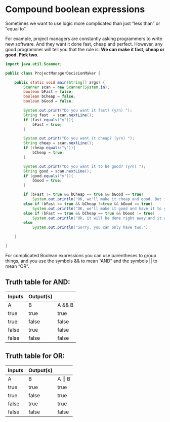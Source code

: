 # Compound boolean expressions

Sometimes we want to use logic more complicated than just “less than” or “equal to”.

For example, project managers are constantly asking programmers to write new software. And they want it done fast, cheap and perfect. However, any good programmer will tell you that the rule is: **We can make it fast, cheap or good. Pick two**.

```java
import java.util.Scanner;

public class ProjectManagerDecisionMaker {

    public static void main(String[] args) {
        Scanner scan = new Scanner(System.in);
        boolean bFast = false;
        boolean bCheap = false;
        boolean bGood = false;

        System.out.print("Do you want it fast? (y/n) ");
        String fast  = scan.nextLine();
        if (fast.equals("y")){
            bFast = true;
        }

        System.out.print("Do you want it cheap? (y/n) ");
        String cheap = scan.nextLine();
        if (cheap.equals("y")){
            bCheap = true;
        }

        System.out.print("Do you want it to be good? (y/n) ");
        String good = scan.nextLine();
        if (good.equals("y")){
            bGood = true;
        }

        if (bFast != true && bCheap == true && bGood == true)
            System.out.println("OK, we'll make it cheap and good. But it will take a while.");
        else if (bFast == true && bCheap !=true && bGood == true)
            System.out.println("OK, we'll make it good and have it to you quickly. But it will cost you!");
        else if (bFast == true && bCheap == true && bGood != true)
            System.out.println("Ok, it will be done right away and it won't cost you much but it won't be very good!" );
        else
            System.out.println("Sorry, you can only have two.");

    }

}
```

For complicated Boolean expressions you can use parentheses to group things, and you use the symbols && to mean “AND” and the symbols \|\| to mean “OR”.

## Truth table for AND:

| Inputs | Output\(s\) |  |
| :--- | :--- | :--- |
| A | B | A && B |
| true | true | true |
| true | false | false |
| false | true | false |
| false | false | false |

## Truth table for OR:

| Inputs | Output\(s\) |  |
| :--- | :--- | :--- |
| A | B | A \|\| B |
| true | true | true |
| true | false | true |
| false | true | true |
| false | false | false |

